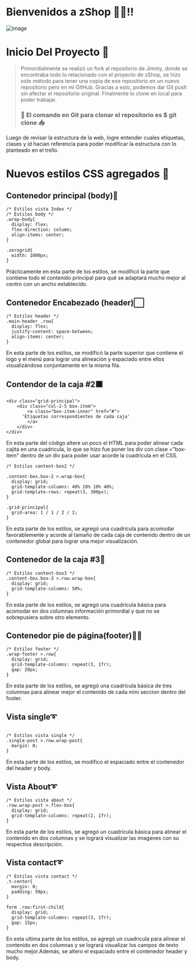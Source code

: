 # Bienvenidos a zShop 👋👋‼
![image](https://user-images.githubusercontent.com/80645321/195891907-cd423d3e-47aa-40fa-99fa-b9be2f63f77e.png)

# Inicio Del Proyecto 💢
> Primordialmente se realizó un fork al repositorio de Jimmy, donde se encontraba todo lo relacionado con el proyecto de zShop, se hizo este método para tener una copia de ese repositorio en un nuevo repositorio pero en mi GitHub. Gracias a esto, podemos dar Git push sin afectar el repositorio original. Finalmente lo clone en local para poder trabajar.
>### 	El comando en Git para clonar el repositorio es $ git clone <URL del repositorio a clonar> 📥

Luego de revisar la estructura de la web, logre entender cuales etiquetas, clases y id hacian referencia para poder modificar la estructura con lo planteado en el trello.

# Nuevos estilos CSS agregados 💯
## Contenedor principal (body)🔲

```
/* Estilos vista Index */
/* Estilos body */
.wrap-body{
  display: flex;
  flex-direction: column;
  align-items: center;
}

.zerogrid{
  width: 1000px;
}
```
Prácticamente en esta parte de los estilos, se modificó la parte que contiene todo el contenido principal para qué se adaptará mucho mejor al centro con un ancho establecido.  

## Contenedor Encabezado (header)⬜
```
/* Estilos header */
.main-header .row{
  display: flex;
  justify-content: space-between;
  align-items: center;
}
```
En esta parte de los estilos, se modificó la parte superior que contiene el logo y el menú para lograr una alineación y espaciado entre ellos visualizándose conjuntamente en la misma fila.  

## Contendor de la caja #2⬛
```
<div class="grid-principal">
	<div class="col-2-5 box-item">
		<a class="box-item-inner" href="#">
      'Etiquetas correspondientes de cada caja'
		</a>
	</div>
</div>
```
En esta parte del código altere un poco el HTML para poder alinear cada cajita en una cuadricula, lo que se hizo fue poner los div con clase ="box-item" dentro de un div para poder usar acorde la cuadricula en el CSS.

```
/* Estilos content-box2 */

.content-box.box-2 >.wrap-box{
  display: grid;
  grid-template-columns: 40% 10% 10% 40%;
  grid-template-rows: repeat(3, 300px);
}
                                                
.grid-principal{
  grid-area: 1 / 1 / 2 / 2;
}
```
En esta parte de los estilos, se agregó una cuadrícula para acomodar favorablemente y acorde al tamaño de cada caja de contenido dentro de un contenedor global para lograr una mejor visualización.

## Contenedor de la caja #3🔳
```
/* Estilos content-box3 */
.content-box.box-3 >.row.wrap-box{
  display: grid;
  grid-template-columns: 50%;
}
```
En esta parte de los estilos, se agregó una cuadrícula básica para acomodar en dos columnas información primordial y que no se sobrepusiera sobre otro elemento.

## Contenedor pie de página(footer)🔘🔘
```
/* Estilos footer */
.wrap-footer >.row{
  display: grid;
  grid-template-columns: repeat(3, 1fr);
  gap: 20px;
}
```
En esta parte de los estilos, se agregó una cuadrícula básica de tres columnas para alinear mejor el contenido de cada mini seccion dentro del footer.

## Vista single➰
```

/* Estilos vista single */
.single-post >.row.wrap-post{
  margin: 0;
}
```
En esta parte de los estilos, se modifico el espaciado entre el contenedor del header y body. 

## Vista About➰
```
/* Estilos vista about */
.row.wrap-post >.flex-box{
  display: grid;
  grid-template-columns: repeat(2, 1fr);
}
```
En esta parte de los estilos, se agregó un cuadricula básica para alinear el contenido en dos columnas y se logrará visualizar las imagenes con su respectiva descripción.

## Vista contact➰
```
/* Estilos vista contact */
.t-center{
  margin: 0;
  padding: 50px;
}

form .row:first-child{
  display: grid;
  grid-template-columns: repeat(3, 1fr);
  gap: 15px;
}
```
En esta ultima parte de los estilos, se agregó un cuadricula para alinear el contenido en dos columnas y se logrará visualizar los campos de texto mucho mejor.Además, se altero el espaciado entre el contenedor header y body.

